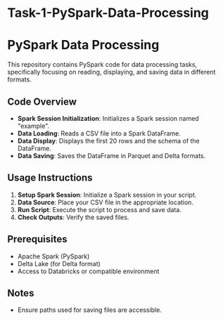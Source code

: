 # Task-1-PySpark-Data-Processing

# PySpark Data Processing

This repository contains PySpark code for data processing tasks, specifically focusing on reading, displaying, and saving data in different formats.

## Code Overview

- **Spark Session Initialization**: Initializes a Spark session named "example".
- **Data Loading**: Reads a CSV file into a Spark DataFrame.
- **Data Display**: Displays the first 20 rows and the schema of the DataFrame.
- **Data Saving**: Saves the DataFrame in Parquet and Delta formats.

## Usage Instructions

1. **Setup Spark Session**: Initialize a Spark session in your script.
2. **Data Source**: Place your CSV file in the appropriate location.
3. **Run Script**: Execute the script to process and save data.
4. **Check Outputs**: Verify the saved files.

## Prerequisites

- Apache Spark (PySpark)
- Delta Lake (for Delta format)
- Access to Databricks or compatible environment

## Notes

- Ensure paths used for saving files are accessible.

